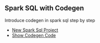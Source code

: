 Spark SQL with Codegen
----
Introduce codegen in spark sql step by step

- [New Spark Sql Project](doc/new_spark_sql_project.md)
- [Show Codegen Code](doc/show_codegen_code.md)